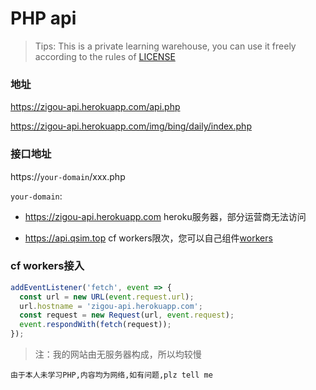 # PHP api

> Tips: This is a private learning warehouse, you can use it freely according to the rules of [LICENSE](/LICENSE)


### 地址

https://zigou-api.herokuapp.com/api.php

https://zigou-api.herokuapp.com/img/bing/daily/index.php



### 接口地址

https://`your-domain`/xxx.php

`your-domain`: 

  - https://zigou-api.herokuapp.com  heroku服务器，部分运营商无法访问

  - https://api.qsim.top cf workers限次，您可以自己组件[workers](#cf-workers接入)


### cf workers接入
``` js
addEventListener('fetch', event => {
  const url = new URL(event.request.url);
  url.hostname = 'zigou-api.herokuapp.com';
  const request = new Request(url, event.request);
  event.respondWith(fetch(request));
});
```

> 注：我的网站由无服务器构成，所以均较慢

`由于本人未学习PHP,内容均为网络,如有问题,plz tell me`
